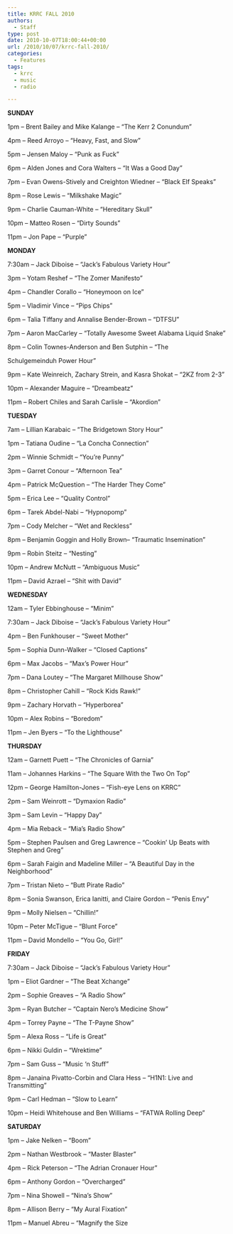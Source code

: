 ```yaml
---
title: KRRC FALL 2010
authors: 
  - Staff
type: post
date: 2010-10-07T18:00:44+00:00
url: /2010/10/07/krrc-fall-2010/
categories:
  - Features
tags:
  - krrc
  - music
  - radio

---
```

**SUNDAY**

1pm – Brent Bailey and Mike Kalange – “The Kerr 2 Conundum”
  
4pm – Reed Arroyo – “Heavy, Fast, and Slow”
  
5pm – Jensen Maloy – “Punk as Fuck”
  
6pm – Alden Jones and Cora Walters – “It Was a Good Day”
  
7pm – Evan Owens-Stively and Creighton Wiedner – “Black Elf Speaks”
  
8pm – Rose Lewis – “Milkshake Magic”
  
9pm – Charlie Cauman-White – “Hereditary Skull”
  
10pm – Matteo Rosen – “Dirty Sounds”
  
11pm – Jon Pape – “Purple”

**MONDAY**

7:30am – Jack Diboise – “Jack’s Fabulous Variety Hour”
  
3pm – Yotam Reshef – “The Zomer Manifesto”
  
4pm – Chandler Corallo – “Honeymoon on Ice”
  
5pm – Vladimir Vince – “Pips Chips”
  
6pm – Talia Tiffany and Annalise Bender-Brown – “DTFSU”
  
7pm – Aaron MacCarley – “Totally Awesome Sweet Alabama Liquid Snake”
  
8pm – Colin Townes-Anderson and Ben Sutphin – “The
  
Schulgemeinduh Power Hour”
  
9pm – Kate Weinreich, Zachary Strein, and Kasra Shokat – “2KZ from 2-3”
  
10pm – Alexander Maguire – “Dreambeatz”
  
11pm – Robert Chiles and Sarah Carlisle – “Akordion”

**TUESDAY**

7am – Lillian Karabaic – “The Bridgetown Story Hour”
  
1pm – Tatiana Oudine – “La Concha Connection”
  
2pm – Winnie Schmidt – “You’re Punny”
  
3pm – Garret Conour – “Afternoon Tea”
  
4pm – Patrick McQuestion – “The Harder They Come”
  
5pm – Erica Lee – “Quality Control”
  
6pm – Tarek Abdel-Nabi – “Hypnopomp”
  
7pm – Cody Melcher – “Wet and Reckless”
  
8pm – Benjamin Goggin and Holly Brown– “Traumatic Insemination”
  
9pm – Robin Steitz – “Nesting”
  
10pm – Andrew McNutt – “Ambiguous Music”
  
11pm – David Azrael – “Shit with David”

**WEDNESDAY**

12am – Tyler Ebbinghouse – “Minim”
  
7:30am – Jack Diboise – “Jack’s Fabulous Variety Hour”
  
4pm – Ben Funkhouser – “Sweet Mother”
  
5pm – Sophia Dunn-Walker – “Closed Captions”
  
6pm – Max Jacobs – “Max’s Power Hour”
  
7pm – Dana Loutey – “The Margaret Millhouse Show”
  
8pm – Christopher Cahill – “Rock Kids Rawk!”
  
9pm – Zachary Horvath – “Hyperborea”
  
10pm – Alex Robins – “Boredom”
  
11pm – Jen Byers – “To the Lighthouse”

**THURSDAY**

12am – Garnett Puett – “The Chronicles of Garnia”
  
11am – Johannes Harkins – “The Square With the Two On Top”
  
12pm – George Hamilton-Jones – “Fish-eye Lens on KRRC”
  
2pm – Sam Weinrott – “Dymaxion Radio”
  
3pm – Sam Levin – “Happy Day”
  
4pm – Mia Reback – “Mia’s Radio Show”
  
5pm – Stephen Paulsen and Greg Lawrence – “Cookin’ Up Beats with Stephen and Greg”
  
6pm – Sarah Faigin and Madeline Miller – “A Beautiful Day in the Neighborhood”
  
7pm – Tristan Nieto – “Butt Pirate Radio”
  
8pm – Sonia Swanson, Erica Ianitti, and Claire Gordon – “Penis Envy”
  
9pm – Molly Nielsen – “Chillin!”
  
10pm – Peter McTigue – “Blunt Force”
  
11pm – David Mondello – “You Go, Girl!”

**FRIDAY**

7:30am – Jack Diboise – “Jack’s Fabulous Variety Hour”
  
1pm – Eliot Gardner – “The Beat Xchange”
  
2pm – Sophie Greaves – “A Radio Show”
  
3pm – Ryan Butcher – “Captain Nero’s Medicine Show”
  
4pm – Torrey Payne – “The T-Payne Show”
  
5pm – Alexa Ross – “Life is Great”
  
6pm – Nikki Guldin – “Wrektime”
  
7pm – Sam Guss – “Music ‘n Stuff”
  
8pm – Janaina Pivatto-Corbin and Clara Hess – “H1N1: Live and Transmitting”
  
9pm – Carl Hedman – “Slow to Learn”
  
10pm – Heidi Whitehouse and Ben Williams – “FATWA Rolling Deep”

**SATURDAY**

1pm – Jake Nelken – “Boom”
  
2pm – Nathan Westbrook – “Master Blaster”
  
4pm – Rick Peterson – “The Adrian Cronauer Hour”
  
6pm – Anthony Gordon – “Overcharged”
  
7pm – Nina Showell – “Nina’s Show”
  
8pm – Allison Berry – “My Aural Fixation”
  
11pm – Manuel Abreu – “Magnify the Size